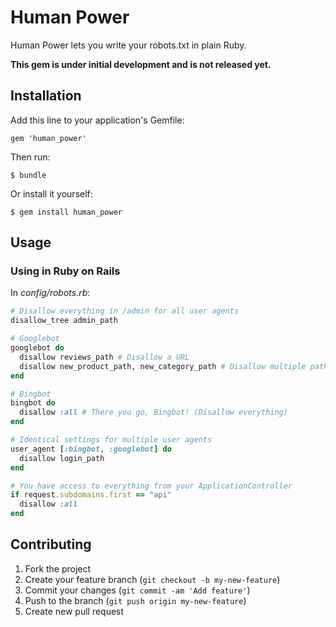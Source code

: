 # Human Power

Human Power lets you write your robots.txt in plain Ruby.

**This gem is under initial development and is not released yet.**

## Installation

Add this line to your application's Gemfile:

    gem 'human_power'

Then run:

    $ bundle

Or install it yourself:

    $ gem install human_power

## Usage

### Using in Ruby on Rails

In *config/robots.rb*:

```ruby
# Disallow everything in /admin for all user agents
disallow_tree admin_path

# Googlebot
googlebot do
  disallow reviews_path # Disallow a URL
  disallow new_product_path, new_category_path # Disallow multiple paths in one line
end

# Bingbot
bingbot do
  disallow :all # There you go, Bingbot! (Disallow everything)
end

# Identical settings for multiple user agents
user_agent [:bingbot, :googlebot] do
  disallow login_path
end

# You have access to everything from your ApplicationController
if request.subdomains.first == "api"
  disallow :all
end
```

## Contributing

1. Fork the project
2. Create your feature branch (`git checkout -b my-new-feature`)
3. Commit your changes (`git commit -am 'Add feature'`)
4. Push to the branch (`git push origin my-new-feature`)
5. Create new pull request
